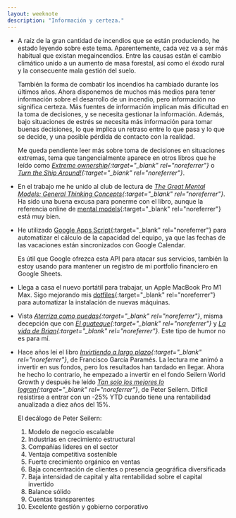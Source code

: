 ```yaml
---
layout: weeknote
description: "Información y certeza."
---
```


- A raíz de la gran cantidad de incendios que se están produciendo, he estado
  leyendo sobre este tema. Aparentemente, cada vez va a ser más habitual que
  existan megaincendios. Entre las causas están el cambio climático unido a un
  aumento de masa forestal, así como el éxodo rural y la consecuente mala
  gestión del suelo.

  También la forma de combatir los incendios ha cambiado durante los últimos
  años. Ahora disponemos de muchos más medios para tener información sobre el
  desarrollo de un incendio, pero información no significa certeza. Más fuentes
  de información implican más dificultad en la toma de decisiones, y se necesita
  gestionar la información. Además, bajo situaciones de estrés se necesita más
  información para tomar buenas decisiones, lo que implica un retraso entre lo
  que pasa y lo que se decide, y una posible pérdida de contacto con la
  realidad.

  Me queda pendiente leer más sobre toma de decisiones en situaciones extremas,
  tema que tangencialmente aparece en otros libros que he leído como *[Extreme
  ownership][1]{:target="_blank" rel="noreferrer"}* o *[Turn the Ship
  Around!][2]{:target="_blank" rel="noreferrer"}*.


- En el trabajo me he unido al club de lectura de *[The Great Mental Models:
  General Thinking Concepts][3]{:target="_blank" rel="noreferrer"}*. Ha sido
  una buena excusa para ponerme con el libro, aunque la referencia online de
  [mental models][4]{:target="_blank" rel="noreferrer"} está muy bien.


- He utilizado [Google Apps Script][5]{:target="_blank" rel="noreferrer"} para
  automatizar el cálculo de la capacidad del equipo, ya que las fechas de
  las vacaciones están sincronizados con Google Calendar.

  Es útil que Google ofrezca esta API para atacar sus servicios, también la
  estoy usando para mantener un registro de mi portfolio financiero en Google Sheets.


- Llega a casa el nuevo portátil para trabajar, un Apple MacBook Pro M1 Max.
  Sigo mejorando mis [dotfiles][6]{:target="_blank" rel="noreferrer"} para
  automatizar la instalación de nuevas máquinas.


- Vista *[Aterriza como puedas][7]{:target="_blank" rel="noreferrer"}*, misma
  decepción que con *[El guateque][8]{:target="_blank" rel="noreferrer"}* y
  *[La vida de Brian][9]{:target="_blank" rel="noreferrer"}*. Este tipo de
  humor no es para mí.


- Hace años leí el libro *[Invirtiendo a largo plazo][10]{:target="_blank" rel="noreferrer"}*,
  de Francisco García Paramés. La lectura me animó a invertir en sus fondos,
  pero los resultados han tardado en llegar. Ahora he hecho lo contrario, he
  empezado a invertir en el fondo Seilern World Growth y después he leído *[Tan
  solo los mejores lo logran][11]{:target="_blank" rel="noreferrer"}*, de Peter
  Seilern. Difícil resistirse a entrar con un -25% YTD cuando tiene una
  rentabilidad anualizada a diez años del 15%.

  El decálogo de Peter Seilern:
  1. Modelo de negocio escalable
  2. Industrias en crecimiento estructural
  3. Compañías lideres en el sector
  4. Ventaja competitiva sostenible
  5. Fuerte crecimiento orgánico en ventas
  6. Baja concentración de clientes o presencia geográfica diversificada
  7. Baja intensidad de capital y alta rentabilidad sobre el capital invertido
  8. Balance sólido
  9. Cuentas transparentes
  10. Excelente gestión y gobierno corporativo


[1]: https://www.goodreads.com/book/show/23848190-extreme-ownership
[2]: https://www.goodreads.com/book/show/16158601-turn-the-ship-around
[3]: https://www.goodreads.com/book/show/44578509-the-great-mental-models
[4]: https://fs.blog/mental-models/
[5]: https://developers.google.com/apps-script
[6]: https://github.com/arturoherrero/dotfiles
[7]: https://www.filmaffinity.com/es/film445878.html
[8]: https://www.filmaffinity.com/es/film738898.html
[9]: https://www.filmaffinity.com/es/film612331.html
[10]: https://www.goodreads.com/book/show/32205128-invirtiendo-a-largo-plazo
[11]: https://www.goodreads.com/book/show/58422497-tan-solo-los-mejores-lo-logran
